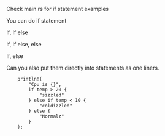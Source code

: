 Check main.rs for if statement examples

You can do if statement

If, If else

If, If else, else

If, else



Can you also put them directly into statements as one liners.

```   
    println!(
        "Cpu is {}",
        if temp > 20 {
            "sizzled"
        } else if temp < 10 {
            "coldizzled"
        } else {
            "Normalz"
        }
    );
```